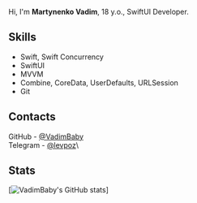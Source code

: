 Hi, I'm **Martynenko Vadim**, 18 y.o., SwiftUI Developer.

## Skills
- Swift, Swift Concurrency
- SwiftUI
- MVVM
- Combine, CoreData, UserDefaults, URLSession
- Git

## Contacts
GitHub - [@VadimBaby](https://github.com/VadimBaby/)\
Telegram - [@levpoz](https://tawroof.t.me/)\

## Stats
[![VadimBaby's GitHub stats](https://github-readme-stats-sigma-five.vercel.app/api?username=VadimBaby&show_icons=true&theme=dark)]
